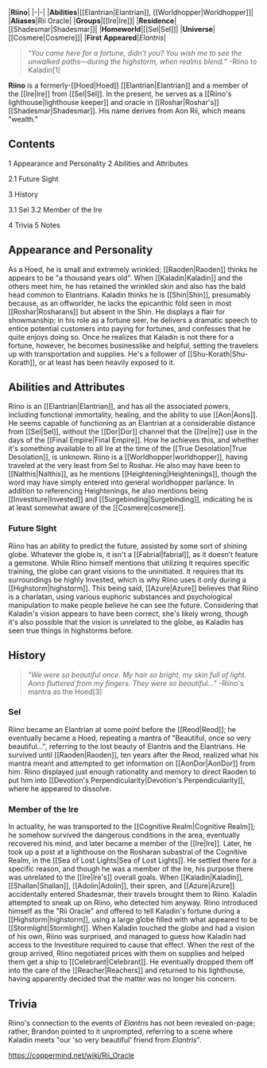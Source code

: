 |**Riino**|
|-|-|
|**Abilities**|[[Elantrian\|Elantrian]], [[Worldhopper\|Worldhopper]]|
|**Aliases**|Rii Oracle|
|**Groups**|[[Ire\|Ire]]|
|**Residence**|[[Shadesmar\|Shadesmar]]|
|**Homeworld**|[[Sel\|Sel]]|
|**Universe**|[[Cosmere\|Cosmere]]|
|**First Appeared**|*Elantris*|

>“*You came here for a fortune, didn’t you? You wish me to see the unwalked paths—during the highstorm, when realms blend.*”
\-Riino to Kaladin[1]


**Riino** is a formerly-[[Hoed\|Hoed]] [[Elantrian\|Elantrian]] and a member of the [[Ire\|Ire]] from [[Sel\|Sel]]. In the present, he serves as a [[Riino's lighthouse\|lighthouse keeper]] and oracle in [[Roshar\|Roshar's]] [[Shadesmar\|Shadesmar]].
His name derives from Aon Rii, which means "wealth."

## Contents

1 Appearance and Personality
2 Abilities and Attributes

2.1 Future Sight


3 History

3.1 Sel
3.2 Member of the Ire


4 Trivia
5 Notes


## Appearance and Personality
As a Hoed, he is small and extremely wrinkled; [[Raoden\|Raoden]] thinks he appears to be "a thousand years old". When [[Kaladin\|Kaladin]] and the others meet him, he has retained the wrinkled skin and also has the bald head common to Elantrians. Kaladin thinks he is [[Shin\|Shin]], presumably because, as an offworlder, he lacks the epicanthic fold seen in most [[Roshar\|Rosharans]] but absent in the Shin.
He displays a flair for showmanship; in his role as a fortune seer, he delivers a dramatic speech to entice potential customers into paying for fortunes, and confesses that he quite enjoys doing so. Once he realizes that Kaladin is not there for a fortune, however, he becomes businesslike and helpful, setting the travelers up with transportation and supplies. He's a follower of [[Shu-Korath\|Shu-Korath]], or at least has been heavily exposed to it.

## Abilities and Attributes
Riino is an [[Elantrian\|Elantrian]], and has all the associated powers, including functional immortality, healing, and the ability to use [[Aon\|Aons]]. He seems capable of functioning as an Elantrian at a considerable distance from [[Sel\|Sel]], without the [[Dor\|Dor]] channel that the [[Ire\|Ire]] use in the days of the [[Final Empire\|Final Empire]]. How he achieves this, and whether it's something available to all Ire at the time of the [[True Desolation\|True Desolation]], is unknown.
Riino is a [[Worldhopper\|worldhopper]], having traveled at the very least from Sel to Roshar. He also may have been to [[Nalthis\|Nalthis]], as he mentions [[Heightening\|Heightenings]], though the word may have simply entered into general worldhopper parlance. In addition to referencing Heightenings, he also mentions being [[Investiture\|Invested]] and [[Surgebinding\|Surgebinding]], indicating he is at least somewhat aware of the [[Cosmere\|cosmere]].

### Future Sight
Riino has an ability to predict the future, assisted by some sort of shining globe. Whatever the globe is, it isn't a [[Fabrial\|fabrial]], as it doesn't feature a gemstone. While Riino himself mentions that utilizing it requires specific training, the globe can grant visions to the uninitiated. It requires that its surroundings be highly Invested, which is why Riino uses it only during a [[Highstorm\|highstorm]].
This being said, [[Azure\|Azure]] believes that Riino is a charlatan, using various euphoric substances and psychological manipulation to make people believe he can see the future. Considering that Kaladin's vision appears to have been correct, she's likely wrong, though it's also possible that the vision is unrelated to the globe, as Kaladin has seen true things in highstorms before.

## History
>“*We were so beautiful once. My hair so bright, my skin full of light. Aons fluttered from my fingers. They were so beautiful…*”
\-Riino's mantra as the Hoed[3]


### Sel
Riino became an Elantrian at some point before the [[Reod\|Reod]]; he eventually became a Hoed, repeating a mantra of "Beautiful, once so very beautiful...", referring to the lost beauty of Elantris and the Elantrians. He survived until [[Raoden\|Raoden]], ten years after the Reod, realized what his mantra meant and attempted to get information on [[AonDor\|AonDor]] from him. Riino displayed just enough rationality and memory to direct Raoden to put him into [[Devotion's Perpendicularity\|Devotion's Perpendicularity]], where he appeared to dissolve.

### Member of the Ire
In actuality, he was transported to the [[Cognitive Realm\|Cognitive Realm]]; he somehow survived the dangerous conditions in the area, eventually recovered his mind, and later became a member of the [[Ire\|Ire]]. Later, he took up a post at a lighthouse on the Rosharan subastral of the Cognitive Realm, in the [[Sea of Lost Lights\|Sea of Lost Lights]]. He settled there for a specific reason, and though he was a member of the Ire, his purpose there was unrelated to the [[Ire\|Ire's]] overall goals.
When [[Kaladin\|Kaladin]], [[Shallan\|Shallan]], [[Adolin\|Adolin]], their spren, and [[Azure\|Azure]] accidentally entered Shadesmar, their travels brought them to Riino. Kaladin attempted to sneak up on Riino, who detected him anyway. Riino introduced himself as the "Rii Oracle" and offered to tell Kaladin's fortune during a [[Highstorm\|highstorm]], using a large globe filled with what appeared to be [[Stormlight\|Stormlight]]. When Kaladin touched the globe and had a vision of his own, Riino was surprised, and managed to guess how Kaladin had access to the Investiture required to cause that effect.
When the rest of the group arrived, Riino negotiated prices with them on supplies and helped them get a ship to [[Celebrant\|Celebrant]]. He eventually dropped them off into the care of the [[Reacher\|Reachers]] and returned to his lighthouse, having apparently decided that the matter was no longer his concern.

## Trivia
Riino's connection to the events of *Elantris* has not been revealed on-page; rather, Brandon pointed to it unprompted, referring to a scene where Kaladin meets "our 'so very beautiful' friend from *Elantris*".


https://coppermind.net/wiki/Rii_Oracle